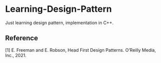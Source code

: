 # Learning-Design-Pattern

Just learning design pattern, implementation in C++.

## Reference

[1] E. Freeman and E. Robson, Head First Design Patterns. O’Reilly Media, Inc., 2021.
